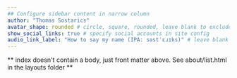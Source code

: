 ```yaml
---
## Configure sidebar content in narrow column
author: "Thomas Sostarics"
avatar_shape: rounded # circle, square, rounded, leave blank to exclude
show_social_links: true # specify social accounts in site config
audio_link_label: "How to say my name (IPA: səstˈɛɹɪks)" # leave blank to exclude
---
```


** index doesn't contain a body, just front matter above.
See about/list.html in the layouts folder **
